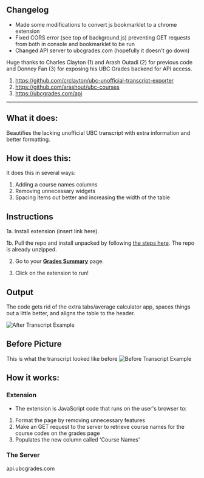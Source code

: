  ## Changelog 
 -  Made some modifications to convert js bookmarklet to a chrome extension
 -  Fixed CORS error (see top of background.js) preventing GET requests from both in console and bookmarklet to be run
 -  Changed API server to ubcgrades.com (hopefully it doesn't go down)

 Huge thanks to Charles Clayton (1) and Arash Outadi (2) for previous code and Donney Fan (3) for exposing his UBC Grades backend for API access.
 
 
 
 1. https://github.com/crclayton/ubc-unofficial-transcript-exporter        
 2. https://github.com/arashout/ubc-courses
 3. https://ubcgrades.com/api


---


## What it does:
Beautifies the lacking unofficial UBC transcript with extra information and better formatting.

## How it does this:
It does this in several ways:
1. Adding a course names columns
2. Removing unnecessary widgets
3. Spacing items out better and increasing the width of the table 

## Instructions

1a. Install extension (insert link here).

1b. Pull the repo and install unpacked by following [the steps here](https://webkul.com/blog/how-to-install-the-unpacked-extension-in-chrome/). The repo is already unzipped.

2. Go to your [**Grades Summary**](https://ssc.adm.ubc.ca/sscportal/servlets/SRVSSCFramework?function=SessGradeRpt) page.

3. Click on the extension to run!

## Output

The code gets rid of the extra tabs/average calculator app, spaces things out a little better, and aligns the table to the header. 

![After Transcript Example](https://github.com/arashout/ubc-courses/blob/master/examples/After.png "After Transcript Example")

## Before Picture

This is what the transcript looked like before
![Before Transcript Example](https://github.com/arashout/ubc-courses/blob/master/examples/Before.png "Before Transcript Example")

## How it works:
### Extension
- The extension is JavaScript code that runs on the user's browser to:
1. Format the page by removing unnecessary features
3. Make an GET request to the server to retrieve course names for the course codes on the grades page
4. Populates the new column called 'Course Names'

### The Server
api.ubcgrades.com
